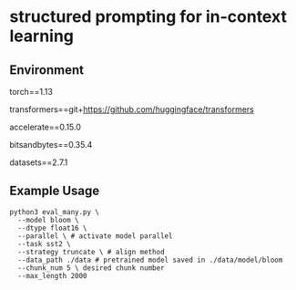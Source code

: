 # structured prompting for in-context learning

## Environment
torch==1.13

transformers==git+https://github.com/huggingface/transformers

accelerate==0.15.0

bitsandbytes==0.35.4

datasets==2.7.1

## Example Usage
```
python3 eval_many.py \
  --model bloom \
  --dtype float16 \
  --parallel \ # activate model parallel
  --task sst2 \
  --strategy truncate \ # align method
  --data_path ./data # pretrained model saved in ./data/model/bloom
  --chunk_num 5 \ desired chunk number
  --max_length 2000
```
